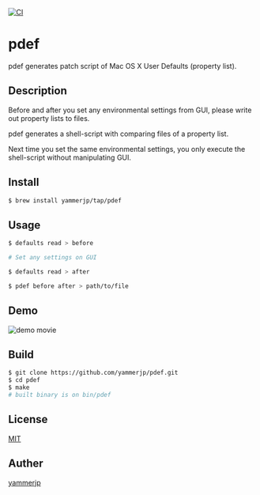 [![CI](https://github.com/yammerjp/pdef/workflows/CI/badge.svg)](https://github.com/yammerjp/pdef/actions)
# pdef

pdef generates patch script of Mac OS X User Defaults (property list).

## Description

Before and after you set any environmental settings from GUI, please write out property lists to files.

pdef generates a shell-script with comparing files of a property list.

Next time you set the same environmental settings, you only execute the shell-script without manipulating GUI.

## Install

```sh
$ brew install yammerjp/tap/pdef
```

## Usage

```sh
$ defaults read > before

# Set any settings on GUI

$ defaults read > after

$ pdef before after > path/to/file
```

## Demo

![demo movie](demo.gif)

## Build

```sh
$ git clone https://github.com/yammerjp/pdef.git
$ cd pdef
$ make
# built binary is on bin/pdef
```

## License

[MIT](https://github.com/basd4g/pdef/blob/master/LICENSE)

## Auther

[yammerjp](https://github.com/yammerjp)

